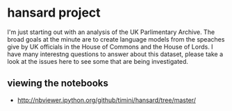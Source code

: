 # hansard project

I'm just starting out with an analysis of the UK Parlimentary Archive. The broad goals at the minute are to create language models from the speaches give by UK officials in the House of Commons and the House of Lords. I have many interestng questions to answer about this dataset, please take a look at the issues here to see some that are being investigated.

## viewing the notebooks

- http://nbviewer.ipython.org/github/timini/hansard/tree/master/
